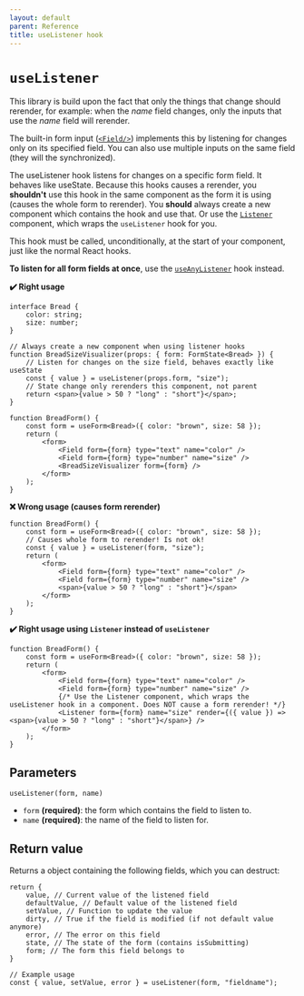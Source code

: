 ```yaml
---
layout: default
parent: Reference
title: useListener hook
---
```


# `useListener`

This library is build upon the fact that only the things that change should rerender, for example: when the _name_ field changes, only the inputs that use the _name_ field will rerender.

The built-in form input ([`<Field/>`](/typed-react-form/reference/Field)) implements this by listening for changes only on its specified field. You can also use multiple inputs on the same field (they will the synchronized).

The useListener hook listens for changes on a specific form field. It behaves like useState. Because this hooks causes a rerender, you **shouldn't** use
this hook in the same component as the form it is using (causes the whole form to rerender). You **should** always create a new component which contains the hook and use that. Or use the [`Listener`](/typed-react-form/reference/Listener) component, which wraps the `useListener` hook for you.

This hook must be called, unconditionally, at the start of your component, just like the normal React hooks.

**To listen for all form fields at once**, use the [`useAnyListener`](/typed-react-form/reference/useAnyListener) hook instead.

**✔️ Right usage**

```tsx
interface Bread {
    color: string;
    size: number;
}

// Always create a new component when using listener hooks
function BreadSizeVisualizer(props: { form: FormState<Bread> }) {
    // Listen for changes on the size field, behaves exactly like useState
    const { value } = useListener(props.form, "size");
    // State change only rerenders this component, not parent
    return <span>{value > 50 ? "long" : "short"}</span>;
}

function BreadForm() {
    const form = useForm<Bread>({ color: "brown", size: 58 });
    return (
        <form>
            <Field form={form} type="text" name="color" />
            <Field form={form} type="number" name="size" />
            <BreadSizeVisualizer form={form} />
        </form>
    );
}
```

**❌ Wrong usage (causes form rerender)**

```tsx
function BreadForm() {
    const form = useForm<Bread>({ color: "brown", size: 58 });
    // Causes whole form to rerender! Is not ok!
    const { value } = useListener(form, "size");
    return (
        <form>
            <Field form={form} type="text" name="color" />
            <Field form={form} type="number" name="size" />
            <span>{value > 50 ? "long" : "short"}</span>
        </form>
    );
}
```

**✔️ Right usage using `Listener` instead of `useListener`**

```tsx
function BreadForm() {
    const form = useForm<Bread>({ color: "brown", size: 58 });
    return (
        <form>
            <Field form={form} type="text" name="color" />
            <Field form={form} type="number" name="size" />
            {/* Use the Listener component, which wraps the useListener hook in a component. Does NOT cause a form rerender! */}
            <Listener form={form} name="size" render={({ value }) => <span>{value > 50 ? "long" : "short"}</span>} />
        </form>
    );
}
```

## Parameters

`useListener(form, name)`

-   `form` **(required)**: the form which contains the field to listen to.
-   `name` **(required)**: the name of the field to listen for.

## Return value

Returns a object containing the following fields, which you can destruct:

```tsx
return {
    value, // Current value of the listened field
    defaultValue, // Default value of the listened field
    setValue, // Function to update the value
    dirty, // True if the field is modified (if not default value anymore)
    error, // The error on this field
    state, // The state of the form (contains isSubmitting)
    form; // The form this field belongs to
}

// Example usage
const { value, setValue, error } = useListener(form, "fieldname");
```
